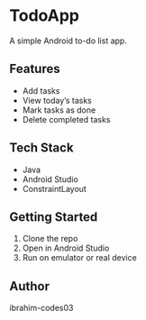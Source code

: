 # TodoApp

A simple Android to-do list app.

## Features
- Add tasks
- View today’s tasks
- Mark tasks as done
- Delete completed tasks

## Tech Stack
- Java
- Android Studio
- ConstraintLayout

## Getting Started
1. Clone the repo
2. Open in Android Studio
3. Run on emulator or real device

## Author
ibrahim-codes03
